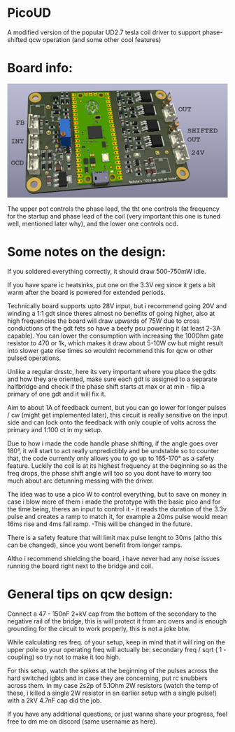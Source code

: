 # PicoUD
A modified version of the popular UD2.7 tesla coil driver to support phase-shifted qcw operation (and some other cool features)

# Board info:

![PicoUD](https://github.com/NebulaXaD/Pico_UD/blob/main/picoud.png)

The upper pot controls the phase lead, the tht one controls the frequency for the startup and phase lead of the coil (very important this one is tuned well, mentioned later why), and the lower one controls ocd.

# Some notes on the design:

If you soldered everything correctly, it should draw 500-750mW idle.

If you have spare ic heatsinks, put one on the 3.3V reg since it gets a bit warm after the board is powered for extended periods.

Technically board supports upto 28V input, but i recommend going 20V and winding a 1:1 gdt since theres almost no benefits of going higher, also at high frequencies the board will draw upwards of 75W due to cross conductions of the gdt fets so have a beefy psu powering it (at least 2-3A capable). You can lower the consumption with increasing the 100Ohm gate resistor to 470 or 1k, which makes it draw about 5-10W cw but might result into slower gate rise times so wouldnt recommend this for qcw or other pulsed operations.

Unlike a regular drsstc, here its very important where you place the gdts and how they are oriented, make sure each gdt is assigned to a separate halfbridge and check if the phase shift starts at max or at min - flip a primary of one gdt and it will fix it.

Aim to about 1A of feedback current, but you can go lower for longer pulses / cw (might get implemented later), this circuit is really sensitive on the input side and can lock onto the feedback with only couple of volts across the primary and 1:100 ct in my setup.

Due to how i made the code handle phase shifting, if the angle goes over 180°, it will start to act really unpredictibly and be undstable so to counter that, the code currently only allows you to go up to 165-170° as a safety feature. Luckily the coil is at its highest frequency at the beginning so as the freq drops, the phase shift angle will too so you dont have to worry too much about arc detunning messing with the driver.

The idea was to use a pico W to control everything, but to save on money in case i blow more of them i made the prototype with the basic pico and for the time being, theres an input to control it - it reads the duration of the 3.3v pulse and creates a ramp to match it, for example a 20ms pulse would mean 16ms rise and 4ms fall ramp. -This will be changed in the future.

There is a safety feature that will limit max pulse lenght to 30ms (altho this can be changed), since you wont benefit from longer ramps. 

Altho i recommend shielding the board, i have never had any noise issues running the board right next to the bridge and coil.

# General tips on qcw design:

Connect a 47 - 150nF 2+kV cap from the bottom of the secondary to the negative rail of the bridge, this is will protect it from arc overs and is enough grounding for the circuit to work properly, this is not a joke btw.

While calculating res freq. of your setup, keep in mind that it will ring on the upper pole so your operating freq will actually be: secondary freq / sqrt ( 1 - coupling) so try not to make it too high.

For this setup, watch the spikes at the beginning of the pulses across the hard switched igbts and in case they are concerning, put rc snubbers across them. In my case 2s2p of 5.1Ohm 2W resistors (watch the temp of these, i killed a single 2W resistor in an earlier setup with a single pulse!) with a 2kV 4.7nF cap did the job.

If you have any additional questions, or just wanna share your progress, feel free to dm me on discord (same username as here).
